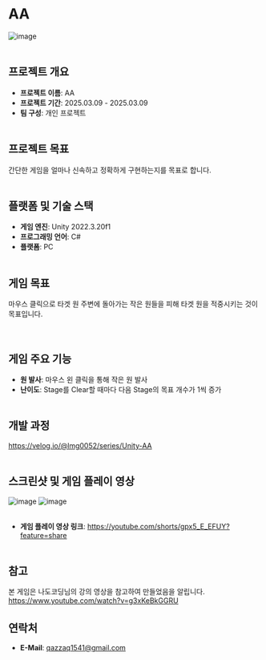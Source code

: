 # AA
![image](https://github.com/user-attachments/assets/c8e9b20e-e140-4a69-8bcf-f873136629b2)
<br><br/>

## 프로젝트 개요
- **프로젝트 이름**: AA
- **프로젝트 기간**: 2025.03.09 - 2025.03.09
- **팀 구성**: 개인 프로젝트
<br><br/>

## 프로젝트 목표
간단한 게임을 얼마나 신속하고 정확하게 구현하는지를 목표로 합니다.
<br><br/>

## 플랫폼 및 기술 스택
- **게임 엔진**: Unity 2022.3.20f1
- **프로그래밍 언어**: C#
- **플랫폼**: PC
<br><br/>

## 게임 목표
마우스 클릭으로 타겟 원 주변에 돌아가는 작은 원들을 피해 타겟 원을 적중시키는 것이 목표입니다.   
<br><br/>

## 게임 주요 기능
- **원 발사**: 마우스 왼 클릭을 통해 작은 원 발사
- **난이도**: Stage를 Clear할 때마다 다음 Stage의 목표 개수가 1씩 증가
<br><br/>

## 개발 과정
https://velog.io/@lmg0052/series/Unity-AA
<br><br/>

## 스크린샷 및 게임 플레이 영상
![image](https://github.com/user-attachments/assets/54ae1aeb-39b9-42c0-b022-3626c3853da1)
![image](https://github.com/user-attachments/assets/21350968-9fe4-49f7-9e88-f44270c5b2b3)
<br><br/>

- **게임 플레이 영상 링크**: https://youtube.com/shorts/gpx5_E_EFUY?feature=share
<br><br/>

## 참고
본 게임은 나도코딩님의 강의 영상을 참고하여 만들었음을 알립니다.
https://www.youtube.com/watch?v=g3xKeBkGGRU

## 연락처
- **E-Mail**: qazzaq1541@gmail.com
